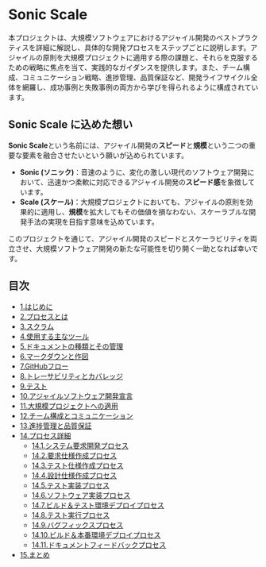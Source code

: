 # Sonic Scale

本プロジェクトは、大規模ソフトウェアにおけるアジャイル開発のベストプラクティスを詳細に解説し、具体的な開発プロセスをステップごとに説明します。アジャイルの原則を大規模プロジェクトに適用する際の課題と、それらを克服するための戦略に焦点を当て、実践的なガイダンスを提供します。また、チーム構成、コミュニケーション戦略、進捗管理、品質保証など、開発ライフサイクル全体を網羅し、成功事例と失敗事例の両方から学びを得られるように構成されています。

## Sonic Scale に込めた想い

**Sonic Scale**という名前には、アジャイル開発の**スピード**と**規模**という二つの重要な要素を融合させたいという願いが込められています。

*   **Sonic (ソニック)**：音速のように、変化の激しい現代のソフトウェア開発において、迅速かつ柔軟に対応できるアジャイル開発の**スピード感**を象徴しています。
*   **Scale (スケール)**：大規模プロジェクトにおいても、アジャイルの原則を効果的に適用し、**規模**を拡大してもその価値を損なわない、スケーラブルな開発手法の実現を目指す意味を込めています。

このプロジェクトを通じて、アジャイル開発のスピードとスケーラビリティを両立させ、大規模ソフトウェア開発の新たな可能性を切り開く一助となれば幸いです。


## 目次
- [1.はじめに](doc/1.はじめに.md)
- [2.プロセスとは](doc/2.プロセスとは.md)
- [3.スクラム](doc/3.スクラム.md)
- [4.使用する主なツール](doc/4.使用する主なツール.md)
- [5.ドキュメントの種類とその管理](doc/5.ドキュメントの種類とその管理.md)
- [6.マークダウンと作図](doc/6.マークダウンと作図.md)
- [7.GitHubフロー](doc/7.GitHubフロー.md)
- [8.トレーサビリティとカバレッジ](doc/8.トレーサビリティとカバレッジ.md)
- [9.テスト](doc/9.テスト.md)
- [10.アジャイルソフトウェア開発宣言](doc/10.アジャイルソフトウェア開発宣言.md)
- [11.大規模プロジェクトへの適用](doc/11.大規模プロジェクトへの適用.md)
- [12.チーム構成とコミュニケーション](doc/12.チーム構成とコミュニケーション.md)
- [13.進捗管理と品質保証](doc/13.進捗管理と品質保証.md)
- [14.プロセス詳細](doc/14.プロセス詳細.md)
  - [14.1.システム要求開発プロセス](doc/14.1.システム要求開発プロセス.md)
  - [14.2.要求仕様作成プロセス](doc/14.2.要求仕様作成プロセス.md)
  - [14.3.テスト仕様作成プロセス](doc/14.3.テスト仕様作成プロセス.md)
  - [14.4.設計仕様作成プロセス](doc/14.4.設計仕様作成プロセス.md)
  - [14.5.テスト実装プロセス](doc/14.5.テスト実装プロセス.md)
  - [14.6.ソフトウェア実装プロセス](doc/14.6.ソフトウェア実装プロセス.md)
  - [14.7.ビルド＆テスト環境デプロイプロセス](doc/14.7.ビルド＆テスト環境デプロイプロセス.md)
  - [14.8.テスト実行プロセス](doc/14.8.テスト実行プロセス.md)
  - [14.9.バグフィックスプロセス](doc/14.9.バグフィックスプロセス.md)
  - [14.10.ビルド＆本番環境デプロイプロセス](doc/14.10.ビルド＆本番環境デプロイプロセス.md)
  - [14.11.ドキュメントフィードバックプロセス](doc/14.11.ドキュメントフィードバックプロセス.md)
- [15.まとめ](doc/15.まとめ.md)
